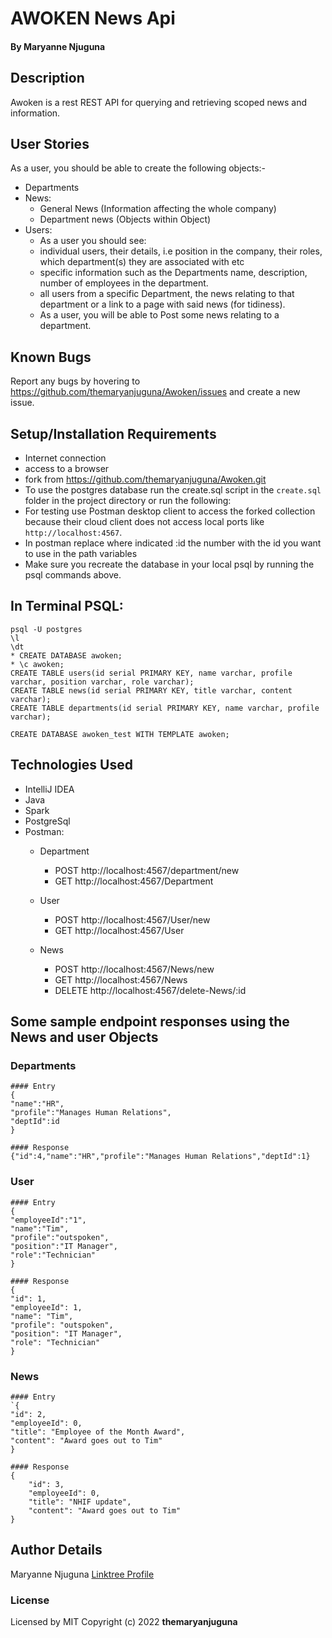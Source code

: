 # AWOKEN News Api

#### By **Maryanne Njuguna**

## Description
Awoken is a rest REST API for querying and retrieving scoped news and information.

## User Stories
As a user, you should be able to create the following objects:-
- Departments
- News:
    - General News (Information affecting the whole company)
    - Department news (Objects within Object)
- Users:
    - As a user you should see:
    - individual users, their details, i.e position in the company, their roles, which department(s) they are associated with etc
    - specific information such as the Departments name, description, number of employees in the department.
    - all users from a specific Department, the news relating to that department or a link to a page with said news (for tidiness).
    - As a user, you will be able to Post some news relating to a department.

## Known Bugs
Report any bugs by hovering to https://github.com/themaryanjuguna/Awoken/issues and create a new issue.

## Setup/Installation Requirements
* Internet connection
* access to a browser
* fork from https://github.com/themaryanjuguna/Awoken.git
* To use the postgres database run the create.sql script in the `create.sql` folder in the project directory or run the following:
* For testing use Postman desktop client to access the forked collection because their cloud client does not access local ports like `http://localhost:4567`.
* In postman replace where indicated :id the number with the id you want to use in the path variables
* Make sure you recreate the database in your local psql by running the psql commands above.

## In Terminal PSQL:
```
psql -U postgres
\l
\dt
* CREATE DATABASE awoken;
* \c awoken;
CREATE TABLE users(id serial PRIMARY KEY, name varchar, profile varchar, position varchar, role varchar);
CREATE TABLE news(id serial PRIMARY KEY, title varchar, content varchar);
CREATE TABLE departments(id serial PRIMARY KEY, name varchar, profile varchar);

CREATE DATABASE awoken_test WITH TEMPLATE awoken;
```

## Technologies Used
* IntelliJ IDEA
* Java
* Spark
* PostgreSql
* Postman:
    * Department
        * POST http://localhost:4567/department/new
        * GET http://localhost:4567/Department

    * User
        * POST http://localhost:4567/User/new
        * GET http://localhost:4567/User
    * News
        * POST http://localhost:4567/News/new
        * GET http://localhost:4567/News
        * DELETE http://localhost:4567/delete-News/:id

## Some sample endpoint responses using the News and user Objects

### Departments

```` 
#### Entry
{
"name":"HR",
"profile":"Manages Human Relations",
"deptId":id
}

#### Response
{"id":4,"name":"HR","profile":"Manages Human Relations","deptId":1}
````

### User
````
#### Entry
{
"employeeId":"1",
"name":"Tim",
"profile":"outspoken",
"position":"IT Manager",
"role":"Technician"
}

#### Response
{
"id": 1,
"employeeId": 1,
"name": "Tim",
"profile": "outspoken",
"position": "IT Manager",
"role": "Technician"
}
````

### News
````
#### Entry
`{
"id": 2,
"employeeId": 0,
"title": "Employee of the Month Award",
"content": "Award goes out to Tim"
}

#### Response
{
    "id": 3,
    "employeeId": 0,
    "title": "NHIF update",
    "content": "Award goes out to Tim"
}
````

## Author Details
Maryanne Njuguna [Linktree Profile](https://linktr.ee/themaryanjuguna)

### License
Licensed by MIT
Copyright (c) 2022 **themaryanjuguna**
